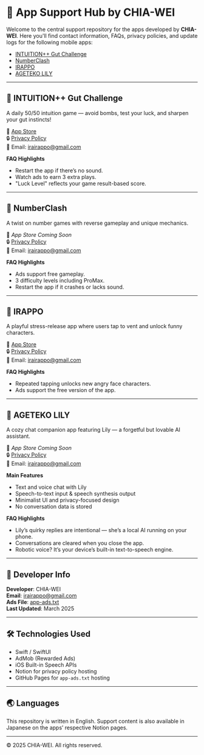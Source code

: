 # 📱 App Support Hub by CHIA-WEI

Welcome to the central support repository for the apps developed by **CHIA-WEI**. Here you'll find contact information, FAQs, privacy policies, and update logs for the following mobile apps:

- [INTUITION++ Gut Challenge](#intuition-gut-challenge)
- [NumberClash](#numberclash)
- [IRAPPO](#irappo)
- [AGETEKO LILY](#ageteko-lily)

---

## 🎯 INTUITION++ Gut Challenge

A daily 50/50 intuition game — avoid bombs, test your luck, and sharpen your gut instincts!

🔗 [App Store](https://apps.apple.com/us/app/intuition-gut-challenge/id6744003417)  
🔒 [Privacy Policy](https://yummy-lantern-df8.notion.site/LUCKY-The-Chosen-One-1c75a1f77b5e80228825f0f1f4877522?pvs=4)  
📩 Email: [irairappo@gmail.com](mailto:irairappo@gmail.com)

**FAQ Highlights**  
- Restart the app if there’s no sound.  
- Watch ads to earn 3 extra plays.  
- "Luck Level" reflects your game result-based score.

---

## 🔢 NumberClash

A twist on number games with reverse gameplay and unique mechanics.

🔗 *App Store Coming Soon*  
🔒 [Privacy Policy](https://yummy-lantern-df8.notion.site/NumberClash-Privacy-Policy-1c65a1f77b5e80faacd2ddb01b4dbf95?pvs=4)  
📩 Email: [irairappo@gmail.com](mailto:irairappo@gmail.com)

**FAQ Highlights**  
- Ads support free gameplay.  
- 3 difficulty levels including ProMax.  
- Restart the app if it crashes or lacks sound.

---

## 💢 IRAPPO

A playful stress-release app where users tap to vent and unlock funny characters.

🔗 [App Store](https://apps.apple.com/us/app/irappo/id6743828397)  
🔒 [Privacy Policy](https://www.notion.so/IRAPPO-1c35a1f77b5e806f837bd2872b8618be)  
📩 Email: [irairappo@gmail.com](mailto:irairappo@gmail.com)

**FAQ Highlights**  
- Repeated tapping unlocks new angry face characters.  
- Ads support the free version of the app.

---

## 🤖 AGETEKO LILY

A cozy chat companion app featuring Lily — a forgetful but lovable AI assistant.

🔗 *App Store Coming Soon*  
🔒 [Privacy Policy](https://www.notion.so/AGETEKO-LILY-1c35a1f77b5e80d38465e81f5e6d2cd7)  
📩 Email: [irairappo@gmail.com](mailto:irairappo@gmail.com)

**Main Features**  
- Text and voice chat with Lily  
- Speech-to-text input & speech synthesis output  
- Minimalist UI and privacy-focused design  
- No conversation data is stored

**FAQ Highlights**  
- Lily’s quirky replies are intentional — she’s a local AI running on your phone.  
- Conversations are cleared when you close the app.  
- Robotic voice? It’s your device’s built-in text-to-speech engine.

---

## 🧾 Developer Info

**Developer**: CHIA-WEI  
**Email**: [irairappo@gmail.com](mailto:irairappo@gmail.com)  
**Ads File**: [app-ads.txt](https://changch223.github.io/app-ads.txt)  
**Last Updated**: March 2025  

---

## 🛠 Technologies Used

- Swift / SwiftUI  
- AdMob (Rewarded Ads)  
- iOS Built-in Speech APIs  
- Notion for privacy policy hosting  
- GitHub Pages for `app-ads.txt` hosting

---

## 🌏 Languages

This repository is written in English. Support content is also available in Japanese on the apps’ respective Notion pages.

---

© 2025 CHIA-WEI. All rights reserved.

